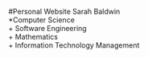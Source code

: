 #Personal Website
Sarah Baldwin<br>
*Computer Science<br>
	+ Software Engineering<br>
	+ Mathematics<br>
	+ Information Technology Management